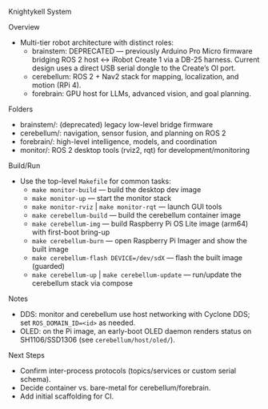 Knightykell System

Overview
- Multi-tier robot architecture with distinct roles:
  - brainstem: DEPRECATED — previously Arduino Pro Micro firmware bridging ROS 2 host ↔ iRobot Create 1 via a DB-25 harness. Current design uses a direct USB serial dongle to the Create’s OI port.
  - cerebellum: ROS 2 + Nav2 stack for mapping, localization, and motion (RPi 4).
  - forebrain: GPU host for LLMs, advanced vision, and goal planning.

Folders
- brainstem/: (deprecated) legacy low-level bridge firmware
- cerebellum/: navigation, sensor fusion, and planning on ROS 2
- forebrain/: high-level intelligence, models, and coordination
- monitor/: ROS 2 desktop tools (rviz2, rqt) for development/monitoring

Build/Run
- Use the top-level `Makefile` for common tasks:
  - `make monitor-build` — build the desktop dev image
  - `make monitor-up` — start the monitor stack
  - `make monitor-rviz` | `make monitor-rqt` — launch GUI tools
  - `make cerebellum-build` — build the cerebellum container image
  - `make cerebellum-img` — build Raspberry Pi OS Lite image (arm64) with first-boot bring-up
  - `make cerebellum-burn` — open Raspberry Pi Imager and show the built image
  - `make cerebellum-flash DEVICE=/dev/sdX` — flash the built image (guarded)
  - `make cerebellum-up` | `make cerebellum-update` — run/update the cerebellum stack via compose

Notes
- DDS: monitor and cerebellum use host networking with Cyclone DDS; set `ROS_DOMAIN_ID=<id>` as needed.
- OLED: on the Pi image, an early-boot OLED daemon renders status on SH1106/SSD1306 (see `cerebellum/host/oled/`).

Next Steps
- Confirm inter-process protocols (topics/services or custom serial schema).
- Decide container vs. bare-metal for cerebellum/forebrain.
- Add initial scaffolding for CI.
